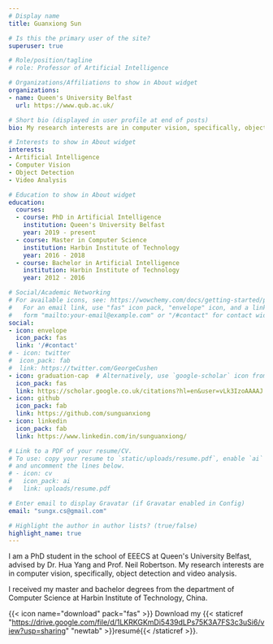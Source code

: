 ```yaml
---
# Display name
title: Guanxiong Sun

# Is this the primary user of the site?
superuser: true

# Role/position/tagline
# role: Professor of Artificial Intelligence

# Organizations/Affiliations to show in About widget
organizations:
- name: Queen's University Belfast
  url: https://www.qub.ac.uk/

# Short bio (displayed in user profile at end of posts)
bio: My research interests are in computer vision, specifically, object detection and video analysis.

# Interests to show in About widget
interests:
- Artificial Intelligence
- Computer Vision
- Object Detection
- Video Analysis

# Education to show in About widget
education:
  courses:
  - course: PhD in Artificial Intelligence
    institution: Queen's University Belfast
    year: 2019 - present
  - course: Master in Computer Science
    institution: Harbin Institute of Technology
    year: 2016 - 2018
  - course: Bachelor in Artificial Intelligence
    institution: Harbin Institute of Technology
    year: 2012 - 2016

# Social/Academic Networking
# For available icons, see: https://wowchemy.com/docs/getting-started/page-builder/#icons
#   For an email link, use "fas" icon pack, "envelope" icon, and a link in the
#   form "mailto:your-email@example.com" or "/#contact" for contact widget.
social:
- icon: envelope
  icon_pack: fas
  link: '/#contact'
# - icon: twitter
#  icon_pack: fab
#  link: https://twitter.com/GeorgeCushen
- icon: graduation-cap  # Alternatively, use `google-scholar` icon from `ai` icon pack
  icon_pack: fas
  link: https://scholar.google.co.uk/citations?hl=en&user=vLk3IzoAAAAJ
- icon: github
  icon_pack: fab
  link: https://github.com/sunguanxiong
- icon: linkedin
  icon_pack: fab
  link: https://www.linkedin.com/in/sunguanxiong/

# Link to a PDF of your resume/CV.
# To use: copy your resume to `static/uploads/resume.pdf`, enable `ai` icons in `params.toml`, 
# and uncomment the lines below.
# - icon: cv
#   icon_pack: ai
#   link: uploads/resume.pdf

# Enter email to display Gravatar (if Gravatar enabled in Config)
email: "sungx.cs@gmail.com"

# Highlight the author in author lists? (true/false)
highlight_name: true
---
```


I am a PhD student in the school of EEECS at Queen's University Belfast, advised by Dr. Hua Yang and Prof. Neil Robertson. My research interests are in computer vision, specifically, object detection and video analysis.

I received my master and bachelor degrees from the department of Computer Science at Harbin Institute of Technology, China.


{{< icon name="download" pack="fas" >}} Download my {{< staticref "https://drive.google.com/file/d/1LKRKGKmDi5439dLPs75K3A7FS3c3uSi6/view?usp=sharing" "newtab" >}}resumé{{< /staticref >}}.
